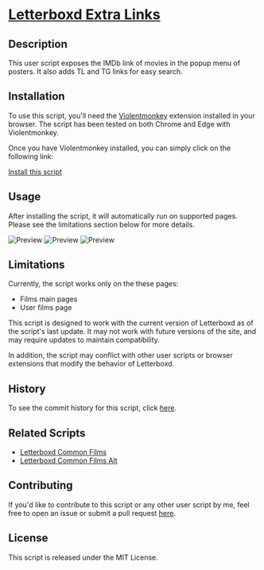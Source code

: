 # [Letterboxd Extra Links](https://github.com/JenieX/user-js/tree/main/src/user-js/lb-extra-links)

## Description

This user script exposes the IMDb link of movies in the popup menu of posters. It also adds TL and TG links for easy search.

## Installation

To use this script, you'll need the [Violentmonkey](https://violentmonkey.github.io) extension installed in your browser. The script has been tested on both Chrome and Edge with Violentmonkey.

Once you have Violentmonkey installed, you can simply click on the following link:

[Install this script](https://github.com/JenieX/user-js/raw/main/dist/lb-extra-links/lb-extra-links.user.js)

## Usage

After installing the script, it will automatically run on supported pages. Please see the limitations section below for more details.

![Preview](https://github.com/JenieX/user-js/blob/main/src/user-js/lb-extra-links/preview/1.png?raw=true)
![Preview](https://github.com/JenieX/user-js/blob/main/src/user-js/lb-extra-links/preview/2.png?raw=true)
![Preview](https://github.com/JenieX/user-js/blob/main/src/user-js/lb-extra-links/preview/3.png?raw=true)

## Limitations

Currently, the script works only on the these pages:

- Films main pages
- User films page

This script is designed to work with the current version of Letterboxd as of the script's last update. It may not work with future versions of the site, and may require updates to maintain compatibility.

In addition, the script may conflict with other user scripts or browser extensions that modify the behavior of Letterboxd.

## History

To see the commit history for this script, click [here](https://github.com/JenieX/user-js/commits/main?path=src/user-js/lb-extra-links).

## Related Scripts

- [Letterboxd Common Films](https://github.com/JenieX/user-js/tree/main/src/user-js/lb-common-films)
- [Letterboxd Common Films Alt](https://github.com/JenieX/user-js/tree/main/src/user-js/lb-common-films-alt)

## Contributing

If you'd like to contribute to this script or any other user script by me, feel free to open an issue or submit a pull request [here](https://github.com/JenieX/user-js/issues).

## License

This script is released under the MIT License.
